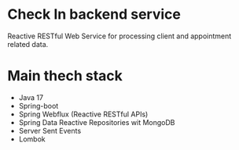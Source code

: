# Check In backend service

Reactive RESTful Web Service for processing client and appointment related data.  

# Main thech stack 

* Java 17 
* Spring-boot 
* Spring Webflux (Reactive RESTful APIs) 
* Spring Data Reactive Repositories wit MongoDB 
* Server Sent Events 
* Lombok
